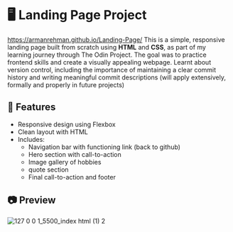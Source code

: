 # 🖥️ Landing Page Project
https://armanrehman.github.io/Landing-Page/
This is a simple, responsive landing page built from scratch using **HTML** and **CSS**, as part of my learning journey through The Odin Project. The goal was to practice frontend skills and create a visually appealing webpage. Learnt about version control, including the importance of maintaining a clear commit history and writing meaningful commit descriptions (will apply extensively, formally and properly in future projects)

## 🌟 Features
- Responsive design using Flexbox
- Clean layout with HTML
- Includes:
  - Navigation bar with functioning link (back to github)
  - Hero section with call-to-action
  - Image gallery of hobbies
  - quote section
  - Final call-to-action and footer

## 📷 Preview
![127 0 0 1_5500_index html (1) 2](https://github.com/user-attachments/assets/996387b5-c8b1-4823-b205-b48948bf97cc)


